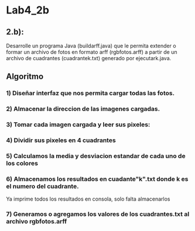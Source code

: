 # Lab4_2b

## 2.b):
Desarrolle un programa Java (buildarff.java) que le permita extender o formar un archivo de fotos en formato arff (rgbfotos.arff) a partir de un archivo de cuadrantes (cuadrantek.txt) generado por ejecutark.java.

## Algoritmo
### 1) Diseñar interfaz que nos permita cargar todas las fotos.
### 2) Almacenar la direccion de las imagenes cargadas.
### 3) Tomar cada imagen cargada y leer sus pixeles: 
### 4) Dividir sus pixeles en 4 cuadrantes
### 5) Calculamos la media y desviacion estandar de cada uno de los colores

### 6) Almacenamos los resultados en cuadante"k".txt donde k es el numero del cuadrante.
Ya imprime todos los resultados en consola, solo falta almacenarlos

### 7) Generamos o agregamos los valores de los cuadrantes.txt al archivo rgbfotos.arff
